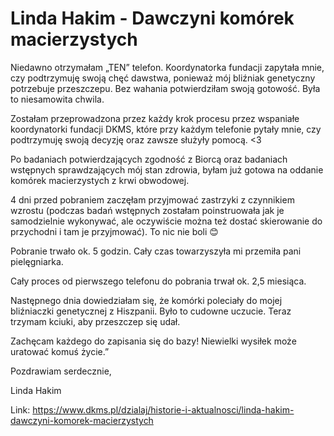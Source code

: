 # Linda Hakim - Dawczyni komórek macierzystych

Niedawno otrzymałam „TEN” telefon. Koordynatorka fundacji zapytała mnie, czy podtrzymuję swoją chęć dawstwa, ponieważ mój bliźniak genetyczny potrzebuje przeszczepu. Bez wahania potwierdziłam swoją gotowość. Była to niesamowita chwila.


Zostałam przeprowadzona przez każdy krok procesu przez wspaniałe koordynatorki fundacji DKMS, które przy każdym telefonie pytały mnie, czy podtrzymuję swoją decyzję oraz zawsze służyły pomocą. \<3


Po badaniach potwierdzających zgodność z Biorcą oraz badaniach wstępnych sprawdzających mój stan zdrowia, byłam już gotowa na oddanie komórek macierzystych z krwi obwodowej.


4 dni przed pobraniem zaczęłam przyjmować zastrzyki z czynnikiem wzrostu (podczas badań wstępnych zostałam poinstruowała jak je samodzielnie wykonywać, ale oczywiście można też dostać skierowanie do przychodni i tam je przyjmować). To nic nie boli 😊


Pobranie trwało ok. 5 godzin. Cały czas towarzyszyła mi przemiła pani pielęgniarka.


Cały proces od pierwszego telefonu do pobrania trwał ok. 2,5 miesiąca.


Następnego dnia dowiedziałam się, że komórki poleciały do mojej bliźniaczki genetycznej z Hiszpanii. Było to cudowne uczucie. Teraz trzymam kciuki, aby przeszczep się udał.


Zachęcam każdego do zapisania się do bazy! Niewielki wysiłek może uratować komuś życie.”


  



Pozdrawiam serdecznie,


Linda Hakim



Link: https://www.dkms.pl/dzialaj/historie-i-aktualnosci/linda-hakim-dawczyni-komorek-macierzystych
